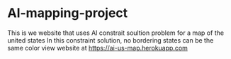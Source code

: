 # AI-mapping-project
This is we website that uses AI constrait soultion problem for a map of the united states
In this constraint solution, no bordering states can be the same color
view website at https://ai-us-map.herokuapp.com

